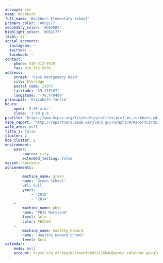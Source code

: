 ```yaml
---
acronym: res
name: Rockburn
full_name: 'Rockburn Elementary School'
primary_color: '#002C77'
secondary_color: '#D6D6D6'
highlight_color: '#002C77'
level: es
social_accounts:
  instagram: ~
  twitter: ~
  facebook: ~
contact:
    phone: 410-313-5030
    fax: 410-313-5036
address:
    street: '6145 Montgomery Road'
    city: Elkridge
    postal_code: 21075
    latitude: '39.215107'
    longitude: '-76.770499'
principal: 'Elizabeth Yankle'
hours:
    open: '9:10 a.m.'
    close: '3:40 p.m.'
profile: 'https://www.hcpss.org/f/schools/profiles/prof_es_rockburn.pdf'
msde_report: 'http://reportcard.msde.maryland.gov/Graphs/#/ReportCards/ReportCardSchool/1//1/13/0105/'
walk_area: null
title_1: false
cluster: 2
boe_cluster: E
environment:
    water:
        source: city
        extended_testing: false
mascot: Raccoons
achievements:
    -
        machine_name: green
        name: 'Green School'
        url: null
        years:
            - '2010'
            - '2014'
    -
        machine_name: pbis
        name: 'PBIS Maryland'
        level: Gold
        color: FECC6A
    -
        machine_name: healthy_howard
        name: 'Healthy Howard School'
        level: Gold
calendar:
    mode: null
    account: hcpss.org_o7ckpq1k5scnonfp0di1c26k40@group.calendar.google.com
---
```

